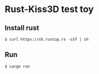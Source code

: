 # Rust-Kiss3D test toy

## Install rust
```
$ curl https://sh.rustup.rs -sSf | sh
```

## Run
```
$ cargo run
```

